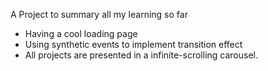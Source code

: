 A Project to summary all my learning so far
- Having a cool loading page
- Using synthetic events to implement transition effect
- All projects are presented in a infinite-scrolling carousel.
